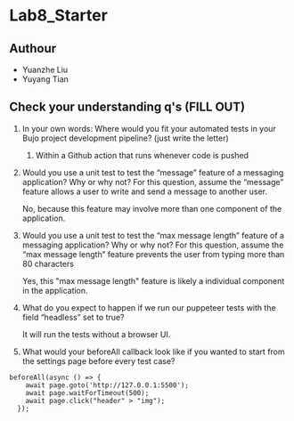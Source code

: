 # Lab8_Starter
## Authour
- Yuanzhe Liu
- Yuyang Tian
  
## Check your understanding q's (FILL OUT)
1. In your own words: Where would you fit your automated tests in your Bujo project development pipeline? (just write the letter)

   1. Within a Github action that runs whenever code is pushed

2. Would you use a unit test to test the “message” feature of a messaging application? Why or why not? For this question, assume the “message” feature allows a user to write and send a message to another user.

   No, because this feature may involve more than one component of the application.

3. Would you use a unit test to test the “max message length” feature of a messaging application? Why or why not? For this question, assume the “max message length” feature prevents the user from typing more than 80 characters

   Yes, this "max message length" feature is likely a individual component in the application.

4. What do you expect to happen if we run our puppeteer tests with the field “headless” set to true?

   It will run the tests without a browser UI.

5. What would your beforeAll callback look like if you wanted to start from the settings page before every test case?
```
beforeAll(async () => {
    await page.goto('http://127.0.0.1:5500');
    await page.waitForTimeout(500);
    await page.click("header" > "img");
  });
```

